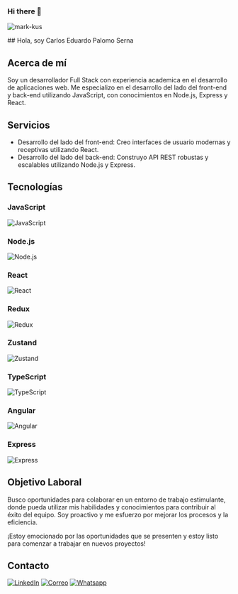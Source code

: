 ### Hi there 👋

<p align="left"> <img src="https://komarev.com/ghpvc/?username=cepalomos&label=Profile%20views&color=0e75b6&style=flat" alt="mark-kus" /> </p>
## Hola, soy Carlos Eduardo Palomo Serna

## Acerca de mí
Soy un desarrollador Full Stack con experiencia academica en el desarrollo de aplicaciones web. Me especializo en el desarrollo del lado del front-end y back-end utilizando JavaScript, con conocimientos en Node.js, Express y React.

## Servicios
- Desarrollo del lado del front-end: Creo interfaces de usuario modernas y receptivas utilizando React.
- Desarrollo del lado del back-end: Construyo API REST robustas y escalables utilizando Node.js y Express.

## Tecnologías

### JavaScript
![JavaScript](https://ruta-de-la-imagen.com/javascript-logo.png)

### Node.js
![Node.js](https://ruta-de-la-imagen.com/nodejs-logo.png)

### React
![React](https://ruta-de-la-imagen.com/react-logo.png)

### Redux
![Redux](https://ruta-de-la-imagen.com/redux-logo.png)

### Zustand
![Zustand](https://ruta-de-la-imagen.com/zustand-logo.png)

### TypeScript
![TypeScript](https://ruta-de-la-imagen.com/typescript-logo.png)

### Angular
![Angular](https://ruta-de-la-imagen.com/angular-logo.png)

### Express
![Express](https://ruta-de-la-imagen.com/express-logo.png)

## Objetivo Laboral
Busco oportunidades para colaborar en un entorno de trabajo estimulante, donde pueda utilizar mis habilidades y conocimientos para contribuir al éxito del equipo. Soy proactivo y me esfuerzo por mejorar los procesos y la eficiencia.

¡Estoy emocionado por las oportunidades que se presenten y estoy listo para comenzar a trabajar en nuevos proyectos!

## Contacto

[![LinkedIn](https://logo-linkedin)](https://www.linkedin.com/in/cepalomos)
[![Correo](https://logo-correo)](mailto:cepalomos@outlook.es)
[![Whatsapp](logo-de-whatsapp)](https://wa.me/573006896576)
<!--
**cepalomos/cepalomos** is a ✨ _special_ ✨ repository because its `README.md` (this file) appears on your GitHub profile.

Here are some ideas to get you started:

- 🔭 I’m currently working on ...
- 🌱 I’m currently learning ...
- 👯 I’m looking to collaborate on ...
- 🤔 I’m looking for help with ...
- 💬 Ask me about ...
- 📫 How to reach me: ...
- 😄 Pronouns: ...
- ⚡ Fun fact: ...
-->
